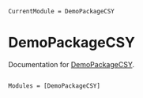 ```@meta
CurrentModule = DemoPackageCSY
```

# DemoPackageCSY

Documentation for [DemoPackageCSY](https://github.com/sychen52/DemoPackageCSY.jl).

```@index
```

```@autodocs
Modules = [DemoPackageCSY]
```
